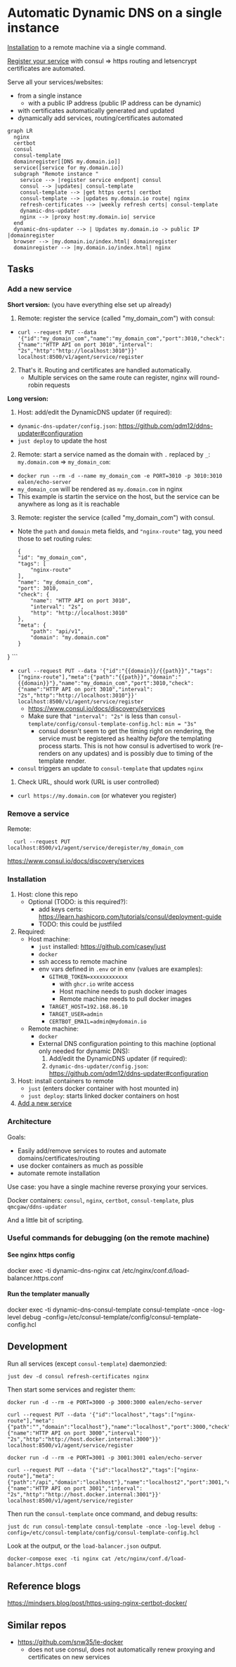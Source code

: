 # Automatic Dynamic DNS on a single instance

[Installation](#installation) to a remote machine via a single command.

[Register your service](#add-a-new-service) with consul => https routing and letsencrypt certificates are automated.

Serve all your services/websites:
 - from a single instance
   - with a public IP address (public IP address can be dynamic)
 - with certificates automatically generated and updated
 - dynamically add services, routing/certificates automated


```mermaid
graph LR
  nginx
  certbot
  consul
  consul-template
  domainregister[[DNS my.domain.io]]
  service([service for my.domain.io])
  subgraph "Remote instance "
    service --> |register service endpont| consul
    consul --> |updates| consul-template
    consul-template --> |get https certs| certbot
    consul-template --> |updates my.domain.io route| nginx
    refresh-certificates --> |weekly refresh certs| consul-template
    dynamic-dns-updater
    nginx --> |proxy host:my.domain.io| service
  end
  dynamic-dns-updater --> | Updates my.domain.io -> public IP |domainregister
  browser --> |my.domain.io/index.html| domainregister
  domainregister --> |my.domain.io/index.html| nginx
```

## Tasks

### Add a new service

**Short version:** (you have everything else set up already)

1. Remote: register the service (called "my_domain_com") with consul:
  - `curl --request PUT --data '{"id":"my_domain_com","name":"my_domain_com","port":3010,"check":{"name":"HTTP API on port 3010","interval": "2s","http":"http://localhost:3010"}}' localhost:8500/v1/agent/service/register`
2. That's it. Routing and certificates are handled automatically.
   - Multiple services on the same route can register, nginx will round-robin requests

**Long version:**

1. Host: add/edit the DynamicDNS updater (if required):
  - `dynamic-dns-updater/config.json`: https://github.com/qdm12/ddns-updater#configuration
  - `just deploy` to update the host
2. Remote: start a service named as the domain with `.` replaced by `_`:  `my.domain.com` => `my_domain_com`:
  - `docker run --rm -d --name my_domain_com -e PORT=3010 -p 3010:3010 ealen/echo-server`
  - `my_domain_com` will be rendered as `my.domain.com` in nginx
  - This example is startin the service on the host, but the service can be anywhere as long as it is reachable
3. Remote: register the service (called "my_domain_com") with consul.
  - Note the `path` and `domain` meta fields, and `"nginx-route"` tag, you need those to set routing rules:
    ```
    {
    "id": "my_domain_com",
    "tags": [
        "nginx-route"
    ],
    "name": "my_domain_com",
    "port": 3010,
    "check": {
        "name": "HTTP API on port 3010",
        "interval": "2s",
        "http": "http://localhost:3010"
    },
    "meta": {
        "path": "api/v1",
        "domain": "my.domain.com"
    }
}
    ```
  - `curl --request PUT --data '{"id":"{{domain}}/{{path}}","tags":["nginx-route"],"meta":{"path":"{{path}}","domain":"{{domain}}"},"name":"my_domain_com","port":3010,"check":{"name":"HTTP API on port 3010","interval": "2s","http":"http://localhost:3010"}}' localhost:8500/v1/agent/service/register`
    - https://www.consul.io/docs/discovery/services
    - Make sure that `"interval": "2s"` is less than `consul-template/config/consul-template-config.hcl:` `min = "3s"`
      - consul doesn't seem to get the timing right on rendering, the service must be registered as healthy *before* the templating process starts. This is not how consul is advertised to work (re-renders on any updates) and is possibly due to timing of the template render.
  - `consul` triggers an update to `consul-template` that updates `nginx`
1. Check URL, should work (URL is user controlled)
  - `curl https://my.domain.com` (or whatever you register)

### Remove a service

Remote:

```
  curl --request PUT localhost:8500/v1/agent/service/deregister/my_domain_com
```

https://www.consul.io/docs/discovery/services

### Installation

1. Host: clone this repo
   - Optional (TODO: is this required?):
     - add keys certs: https://learn.hashicorp.com/tutorials/consul/deployment-guide
     - TODO: this could be justfiled
2. Required:
   - Host machine:
     - `just` installed: https://github.com/casey/just
     - `docker`
     - ssh access to remote machine
     - env vars defined in `.env` or in env (values are examples):
       - `GITHUB_TOKEN=xxxxxxxxxxxx`
         - with `ghcr.io` write access
         - Host machine needs to push docker images
         - Remote machine needs to pull docker images
       - `TARGET_HOST=192.168.86.10`
       - `TARGET_USER=admin`
       - `CERTBOT_EMAIL=admin@mydomain.io`
   - Remote machine:
     - `docker`
     - External DNS configuration pointing to this machine (optional only needed for dynamic DNS):
       1. Add/edit the DynamicDNS updater (if required):
       2. `dynamic-dns-updater/config.json`: https://github.com/qdm12/ddns-updater#configuration
3. Host: install containers to remote
   - `just` (enters docker container with host mounted in)
   - `just deploy`: starts linked docker containers on host
4. [Add a new service](#add-a-new-service)


### Architecture

Goals:

   - Easily add/remove services to routes and automate domains/certificates/routing
   - use docker containers as much as possible
   - automate remote installation

Use case: you have a single machine reverse proxying your services.

Docker containers: `consul`, `nginx`, `certbot`, `consul-template`, plus `qmcgaw/ddns-updater`

And a little bit of scripting.

### Useful commands for debugging (on the remote machine)

#### See nginx https config

docker exec -ti dynamic-dns-nginx cat /etc/nginx/conf.d/load-balancer.https.conf

#### Run the templater manually

docker exec -ti dynamic-dns-consul-template consul-template -once -log-level debug -config=/etc/consul-template/config/consul-template-config.hcl

## Development

Run all services (except `consul-template`) daemonzied:

```
just dev -d consul refresh-certificates nginx
```

Then start some services and register them:

```
docker run -d --rm -e PORT=3000 -p 3000:3000 ealen/echo-server
```
```
curl --request PUT --data '{"id":"localhost","tags":["nginx-route"],"meta":{"path":"","domain":"localhost"},"name":"localhost","port":3000,"check":{"name":"HTTP API on port 3000","interval": "2s","http":"http://host.docker.internal:3000"}}' localhost:8500/v1/agent/service/register
```

```
docker run -d --rm -e PORT=3001 -p 3001:3001 ealen/echo-server
```
```
curl --request PUT --data '{"id":"localhost2","tags":["nginx-route"],"meta":{"path":"/api","domain":"localhost"},"name":"localhost2","port":3001,"check":{"name":"HTTP API on port 3001","interval": "2s","http":"http://host.docker.internal:3001"}}' localhost:8500/v1/agent/service/register
```

Then run the `consul-template` once command, and debug results:

```
just dc run consul-template consul-template -once -log-level debug -config=/etc/consul-template/config/consul-template-config.hcl

```

Look at the output, or the `load-balancer.json` output.

```
docker-compose exec -ti nginx cat /etc/nginx/conf.d/load-balancer.https.conf
```


## Reference blogs

https://mindsers.blog/post/https-using-nginx-certbot-docker/

## Similar repos

 - https://github.com/snw35/le-docker
   - does not use consul, does not automatically renew proxying and certificates on new services
